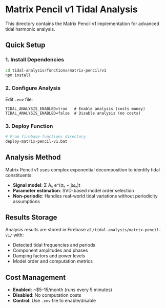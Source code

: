 # Matrix Pencil v1 Tidal Analysis

This directory contains the Matrix Pencil v1 implementation for advanced tidal harmonic analysis.

## Quick Setup

### 1. Install Dependencies
```bash
cd tidal-analysis/functions/matrix-pencil/v1
npm install
```

### 2. Configure Analysis
Edit `.env` file:
```env
TIDAL_ANALYSIS_ENABLED=true   # Enable analysis (costs money)
TIDAL_ANALYSIS_ENABLED=false  # Disable analysis (no costs)
```

### 3. Deploy Function
```bash
# From firebase-functions directory
deploy-matrix-pencil-v1.bat
```

## Analysis Method

Matrix Pencil v1 uses complex exponential decomposition to identify tidal constituents:
- **Signal model**: Σ Aₖ e^(σₖ + jωₖ)t  
- **Parameter estimation**: SVD-based model order selection
- **Non-periodic**: Handles real-world tidal variations without periodicity assumptions

## Results Storage

Analysis results are stored in Firebase at `/tidal-analysis/matrix-pencil-v1/` with:
- Detected tidal frequencies and periods
- Component amplitudes and phases  
- Damping factors and power levels
- Model order and computation metrics

## Cost Management

- **Enabled**: ~$5-15/month (runs every 5 minutes)
- **Disabled**: No computation costs
- **Control**: Use `.env` file to enable/disable